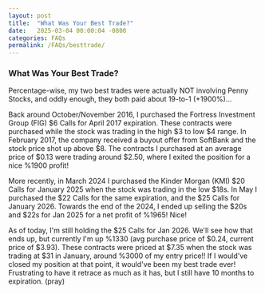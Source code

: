 ```yaml
---
layout: post
title:  "What Was Your Best Trade?"
date:   2025-03-04 00:00:04 -0800
categories: FAQs
permalink: /FAQs/besttrade/
---
```

### What Was Your Best Trade?

Percentage-wise, my two best trades were actually NOT involving Penny Stocks, and oddly enough, they both paid about 19-to-1 (+1900%)...  

Back around October/November 2016, I purchased the Fortress Investment Group (FIG) $6 Calls for April 2017 expiration.  These contracts were purchased while the stock was trading in the high $3 to low $4 range.  In February 2017, the company received a buyout offer from SoftBank and the stock price shot up above $8.  The contracts I purchased at an average price of $0.13 were trading around $2.50, where I exited the position for a nice %1900 profit!  

More recently, in March 2024 I purchased the Kinder Morgan (KMI) $20 Calls for January 2025 when the stock was trading in the low $18s.  In May I purchased the $22 Calls for the same expiration, and the $25 Calls for January 2026.  Towards the end of the 2024, I ended up selling the $20s and $22s for Jan 2025 for a net profit of %1965!  Nice!  

As of today, I'm still holding the $25 Calls for Jan 2026.  We'll see how that ends up, but currently I'm up %1330 (avg purchase price of $0.24, current price of $3.93).  These contracts were priced at $7.35 when the stock was trading at $31 in January, around %3000 of my entry price!!  If I would've closed my position at that point, it would've been my best trade ever!  Frustrating to have it retrace as much as it has, but I still have 10 months to expiration. (pray)  